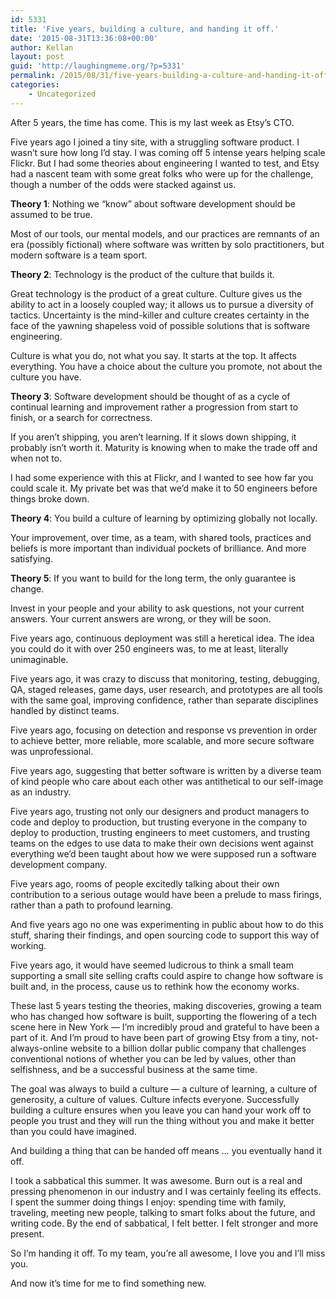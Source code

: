 ```yaml
---
id: 5331
title: 'Five years, building a culture, and handing it off.'
date: '2015-08-31T13:36:08+00:00'
author: Kellan
layout: post
guid: 'http://laughingmeme.org/?p=5331'
permalink: /2015/08/31/five-years-building-a-culture-and-handing-it-off/
categories:
    - Uncategorized
---
```


After 5 years, the time has come. This is my last week as Etsy’s CTO.

Five years ago I joined a tiny site, with a struggling software product. I wasn’t sure how long I’d stay. I was coming off 5 intense years helping scale Flickr. But I had some theories about engineering I wanted to test, and Etsy had a nascent team with some great folks who were up for the challenge, though a number of the odds were stacked against us.

**Theory 1**: Nothing we “know” about software development should be assumed to be true.

Most of our tools, our mental models, and our practices are remnants of an era (possibly fictional) where software was written by solo practitioners, but modern software is a team sport.

**Theory 2**: Technology is the product of the culture that builds it.

Great technology is the product of a great culture. Culture gives us the ability to act in a loosely coupled way; it allows us to pursue a diversity of tactics. Uncertainty is the mind-killer and culture creates certainty in the face of the yawning shapeless void of possible solutions that is software engineering.

Culture is what you do, not what you say. It starts at the top. It affects everything. You have a choice about the culture you promote, not about the culture you have.

**Theory 3**: Software development should be thought of as a cycle of continual learning and improvement rather a progression from start to finish, or a search for correctness.

If you aren’t shipping, you aren’t learning. If it slows down shipping, it probably isn’t worth it. Maturity is knowing when to make the trade off and when not to.

I had some experience with this at Flickr, and I wanted to see how far you could scale it. My private bet was that we’d make it to 50 engineers before things broke down.

**Theory 4**: You build a culture of learning by optimizing globally not locally.

Your improvement, over time, as a team, with shared tools, practices and beliefs is more important than individual pockets of brilliance. And more satisfying.

**Theory 5**: If you want to build for the long term, the only guarantee is change.

Invest in your people and your ability to ask questions, not your current answers. Your current answers are wrong, or they will be soon.

Five years ago, continuous deployment was still a heretical idea. The idea you could do it with over 250 engineers was, to me at least, literally unimaginable.

Five years ago, it was crazy to discuss that monitoring, testing, debugging, QA, staged releases, game days, user research, and prototypes are all tools with the same goal, improving confidence, rather than separate disciplines handled by distinct teams.

Five years ago, focusing on detection and response vs prevention in order to achieve better, more reliable, more scalable, and more secure software was unprofessional.

Five years ago, suggesting that better software is written by a diverse team of kind people who care about each other was antithetical to our self-image as an industry.

Five years ago, trusting not only our designers and product managers to code and deploy to production, but trusting everyone in the company to deploy to production, trusting engineers to meet customers, and trusting teams on the edges to use data to make their own decisions went against everything we’d been taught about how we were supposed run a software development company.

Five years ago, rooms of people excitedly talking about their own contribution to a serious outage would have been a prelude to mass firings, rather than a path to profound learning.

And five years ago no one was experimenting in public about how to do this stuff, sharing their findings, and open sourcing code to support this way of working.

Five years ago, it would have seemed ludicrous to think a small team supporting a small site selling crafts could aspire to change how software is built and, in the process, cause us to rethink how the economy works.

These last 5 years testing the theories, making discoveries, growing a team who has changed how software is built, supporting the flowering of a tech scene here in New York — I’m incredibly proud and grateful to have been a part of it. And I’m proud to have been part of growing Etsy from a tiny, not-always-online website to a billion dollar public company that challenges conventional notions of whether you can be led by values, other than selfishness, and be a successful business at the same time.

The goal was always to build a culture — a culture of learning, a culture of generosity, a culture of values. Culture infects everyone. Successfully building a culture ensures when you leave you can hand your work off to people you trust and they will run the thing without you and make it better than you could have imagined.

And building a thing that can be handed off means … you eventually hand it off.

I took a sabbatical this summer. It was awesome. Burn out is a real and pressing phenomenon in our industry and I was certainly feeling its effects. I spent the summer doing things I enjoy: spending time with family, traveling, meeting new people, talking to smart folks about the future, and writing code. By the end of sabbatical, I felt better. I felt stronger and more present.

So I’m handing it off. To my team, you’re all awesome, I love you and I’ll miss you.

And now it’s time for me to find something new.